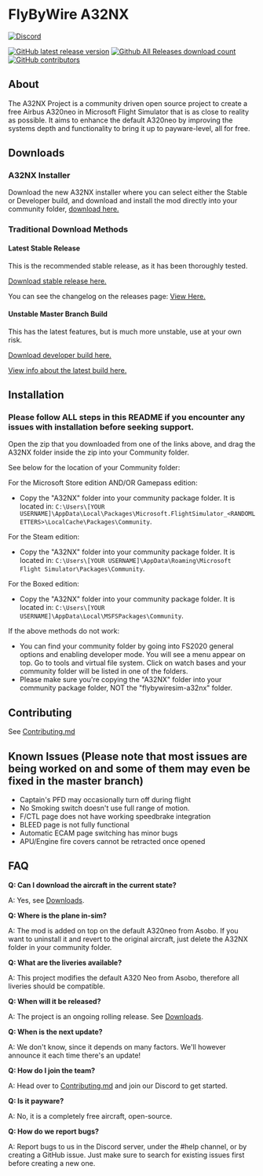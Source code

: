 # FlyByWire A32NX

[![Discord](https://img.shields.io/discord/738864299392630914.svg?label=&logo=discord&logoColor=ffffff&color=7389D8&labelColor=6A7EC2)](https://discord.gg/UjzuHMU)

[![GitHub latest release version](https://img.shields.io/github/v/release/flybywiresim/a32nx.svg?style=flat)](https://github.com/flybywiresim/a32nx/releases/latest)
[![Github All Releases download count](https://img.shields.io/github/downloads/flybywiresim/a32nx/total.svg?style=flat)](https://github.com/flybywiresim/a32nx/releases/latest)
[![GitHub contributors](https://img.shields.io/github/contributors/flybywiresim/a32nx.svg?style=flat)](https://github.com/flybywiresim/a32nx/graphs/contributors)

## About

The A32NX Project is a community driven open source project to create a free Airbus A320neo in Microsoft Flight Simulator that is as close to reality as possible. It aims to enhance the default A320neo by improving the systems depth and functionality to bring it up to payware-level, all for free.

## Downloads

### A32NX Installer

Download the new A32NX installer where you can select either the Stable or Developer build, and download and install the mod directly into your community folder, [download here.](https://github.com/Externoak/A32NX-installer/releases/latest/download/A32NX_Downloader.zip)

### Traditional Download Methods

#### Latest Stable Release

This is the recommended stable release, as it has been thoroughly tested.

[Download stable release here.](https://github.com/flybywiresim/a32nx/releases/latest/download/flybywiresim-a32nx.zip)

You can see the changelog on the releases page: [View Here.](https://github.com/flybywiresim/a32nx/releases)

#### Unstable Master Branch Build

This has the latest features, but is much more unstable, use at your own risk.

[Download developer build here.](https://github.com/flybywiresim/a32nx/releases/download/vmaster/A32NX-master.zip)

[View info about the latest build here.](https://github.com/flybywiresim/a32nx/releases/tag/vmaster)

## Installation

### Please follow ALL steps in this README if you encounter any issues with installation before seeking support.

Open the zip that you downloaded from one of the links above, and drag the A32NX folder inside the zip into your Community folder.

See below for the location of your Community folder:

For the Microsoft Store edition AND/OR Gamepass edition:
- Copy the "A32NX" folder into your community package folder. It is located in:
`C:\Users\[YOUR USERNAME]\AppData\Local\Packages\Microsoft.FlightSimulator_<RANDOMLETTERS>\LocalCache\Packages\Community`.

For the Steam edition:
- Copy the "A32NX" folder into your community package folder. It is located in:
`C:\Users\[YOUR USERNAME]\AppData\Roaming\Microsoft Flight Simulator\Packages\Community`.

For the Boxed edition:
- Copy the "A32NX" folder into your community package folder. It is located in:
`C:\Users\[YOUR USERNAME]\AppData\Local\MSFSPackages\Community`.

If the above methods do not work:
- You can find your community folder by going into FS2020 general options and enabling developer mode. You will see a menu appear on top. Go to tools and virtual file system. Click on watch bases and your community folder will be listed in one of the folders.
- Please make sure you're copying the "A32NX" folder into your community package folder, NOT the "flybywiresim-a32nx" folder.

## Contributing

See [Contributing.md](.github/Contributing.md)

## Known Issues (Please note that most issues are being worked on and some of them may even be fixed in the master branch)

- Captain's PFD may occasionally turn off during flight
- No Smoking switch doesn't use full range of motion.
- F/CTL page does not have working speedbrake integration
- BLEED page is not fully functional
- Automatic ECAM page switching has minor bugs
- APU/Engine fire covers cannot be retracted once opened

## FAQ

**Q: Can I download the aircraft in the current state?**

A: Yes, see [Downloads](#Downloads).

**Q: Where is the plane in-sim?**

A: The mod is added on top on the default A320neo from Asobo. If you want to uninstall it and revert to the original aircraft, just delete the A32NX folder in your community folder.

**Q: What are the liveries available?**

A: This project modifies the default A320 Neo from Asobo, therefore all liveries should be compatible.

**Q: When will it be released?**

A: The project is an ongoing rolling release. See [Downloads](#Downloads).

**Q: When is the next update?**

A: We don't know, since it depends on many factors. We'll however announce it each time there's an update!

**Q: How do I join the team?**

A: Head over to [Contributing.md](.github/Contributing.md) and join our Discord to get started.

**Q: Is it payware?**

A: No, it is a completely free aircraft, open-source.

**Q: How do we report bugs?**

A: Report bugs to us in the Discord server, under the #help channel, or by creating a GitHub issue. Just make sure to search for existing issues first before creating a new one.
